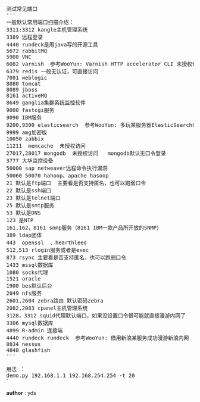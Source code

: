 <PRE>测试常见端口
'''
一般默认常用端口扫描介绍：
3311:3312 kangle主机管理系统
3389 远程登录
4440 rundeck是用java写的开源工具
5672 rabbitMQ
5900 VNC
6082 varnish  参考WooYun: Varnish HTTP accelerator CLI 未授权访问易导致网站被直接篡改或者作为代理进入内网
6379 redis 一般无认证，可直接访问
7001 weblogic
8080 tomcat
8089 jboss
8161 activeMQ
8649 ganglia集群系统监控软件
9000 fastcgi服务
9090 IBM服务
9200,9300 elasticsearch  参考WooYun: 多玩某服务器ElasticSearch命令执行漏洞
9999 amg加密版
10050 zabbix
11211  memcache  未授权访问
27017,28017 mongodb  未授权访问   mongodb默认无口令登录
3777 大华监控设备
50000 sap netweaver远程命令执行漏洞
50060 50070 hahoop、apache hasoop
21 默认是ftp端口  主要看是否支持匿名，也可以跑弱口令
22 默认是ssh端口
23 默认是telnet端口
25 默认是smtp服务
53 默认是DNS
123 是NTP
161,162，8161 snmp服务（8161 IBM一款产品所开放的SNMP）
389 ldap团体
443  openssl  、hearthleed
512,513 rlogin服务或者是exec
873 rsync 主要看是否支持匿名，也可以跑弱口令
1433 mssql数据库
1080 socks代理
1521 oracle
1900 bes默认后台
2049 nfs服务
2601,2604 zebra路由 默认密码zebra
2082,2083 cpanel主机管理系统
3128，3312 squid代理默认端口，如果没设置口令很可能就直接漫游内网了
3306 mysql数据库
4899 R-admin 连接端
4440 rundeck rundeck  参考WooYun: 借用新浪某服务成功漫游新浪内网
8834 nessus
4848 glashfish
'''

用法 ：
demo.py 192.168.1.1 192.168.254.254 -t 20
`
</PRE>
__author__ : yds
